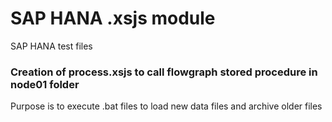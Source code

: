 # SAP HANA .xsjs module
SAP HANA test files

### Creation of process.xsjs to call flowgraph stored procedure in node01 folder
Purpose is to execute .bat files to load new data files and archive older files
